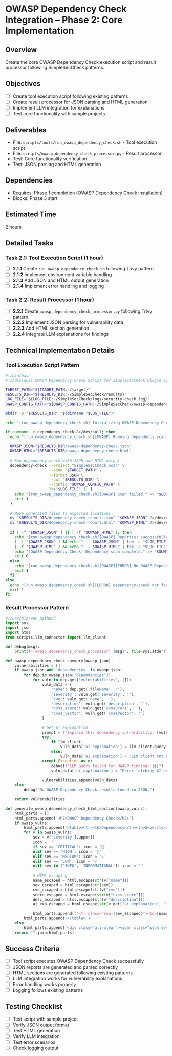 # OWASP Dependency Check Integration – Phase 2: Core Implementation

## Overview
Create the core OWASP Dependency Check execution script and result processor following SimpleSecCheck patterns.

## Objectives
- [ ] Create tool execution script following existing patterns
- [ ] Create result processor for JSON parsing and HTML generation
- [ ] Implement LLM integration for explanations
- [ ] Test core functionality with sample projects

## Deliverables
- File: `scripts/tools/run_owasp_dependency_check.sh` - Tool execution script
- File: `scripts/owasp_dependency_check_processor.py` - Result processor
- Test: Core functionality verification
- Test: JSON parsing and HTML generation

## Dependencies
- Requires: Phase 1 completion (OWASP Dependency Check installation)
- Blocks: Phase 3 start

## Estimated Time
2 hours

## Detailed Tasks

### Task 2.1: Tool Execution Script (1 hour)
- [ ] **2.1.1** Create `run_owasp_dependency_check.sh` following Trivy pattern
- [ ] **2.1.2** Implement environment variable handling
- [ ] **2.1.3** Add JSON and HTML output generation
- [ ] **2.1.4** Implement error handling and logging

### Task 2.2: Result Processor (1 hour)
- [ ] **2.2.1** Create `owasp_dependency_check_processor.py` following Trivy pattern
- [ ] **2.2.2** Implement JSON parsing for vulnerability data
- [ ] **2.2.3** Add HTML section generation
- [ ] **2.2.4** Integrate LLM explanations for findings

## Technical Implementation Details

### Tool Execution Script Pattern
```bash
#!/bin/bash
# Individual OWASP Dependency Check Script for SimpleSecCheck Plugin System

TARGET_PATH="${TARGET_PATH:-/target}"
RESULTS_DIR="${RESULTS_DIR:-/SimpleSecCheck/results}"
LOG_FILE="${LOG_FILE:-/SimpleSecCheck/logs/security-check.log}"
OWASP_CONFIG_PATH="${OWASP_CONFIG_PATH:-/SimpleSecCheck/owasp-dependency-check/config.yaml}"

mkdir -p "$RESULTS_DIR" "$(dirname "$LOG_FILE")"

echo "[run_owasp_dependency_check.sh] Initializing OWASP Dependency Check scan..." | tee -a "$LOG_FILE"

if command -v dependency-check &>/dev/null; then
  echo "[run_owasp_dependency_check.sh][OWASP] Running dependency scan on $TARGET_PATH..." | tee -a "$LOG_FILE"
  
  OWASP_JSON="$RESULTS_DIR/owasp-dependency-check.json"
  OWASP_HTML="$RESULTS_DIR/owasp-dependency-check.html"
  
  # Run dependency check with JSON and HTML output
  dependency-check --project "SimpleSecCheck Scan" \
                   --scan "$TARGET_PATH" \
                   --format JSON \
                   --out "$RESULTS_DIR" \
                   --config "$OWASP_CONFIG_PATH" \
                   2>>"$LOG_FILE" || {
    echo "[run_owasp_dependency_check.sh][OWASP] Scan failed." >> "$LOG_FILE"
    exit 1
  }
  
  # Move generated files to expected locations
  mv "$RESULTS_DIR/dependency-check-report.json" "$OWASP_JSON" 2>/dev/null || true
  mv "$RESULTS_DIR/dependency-check-report.html" "$OWASP_HTML" 2>/dev/null || true
  
  if [ -f "$OWASP_JSON" ] || [ -f "$OWASP_HTML" ]; then
    echo "[run_owasp_dependency_check.sh][OWASP] Report(s) successfully generated:" | tee -a "$LOG_FILE"
    [ -f "$OWASP_JSON" ] && echo "  - $OWASP_JSON" | tee -a "$LOG_FILE"
    [ -f "$OWASP_HTML" ] && echo "  - $OWASP_HTML" | tee -a "$LOG_FILE"
    echo "[OWASP Dependency Check] Dependency scan complete." >> "$SUMMARY_TXT"
    exit 0
  else
    echo "[run_owasp_dependency_check.sh][OWASP][ERROR] No OWASP Dependency Check report was generated!" | tee -a "$LOG_FILE"
    exit 1
  fi
else
  echo "[run_owasp_dependency_check.sh][ERROR] dependency-check not found, skipping dependency scan." | tee -a "$LOG_FILE"
  exit 1
fi
```

### Result Processor Pattern
```python
#!/usr/bin/env python3
import sys
import json
import html
from scripts.llm_connector import llm_client

def debug(msg):
    print(f"[owasp_dependency_check_processor] {msg}", file=sys.stderr)

def owasp_dependency_check_summary(owasp_json):
    vulnerabilities = []
    if owasp_json and 'dependencies' in owasp_json:
        for dep in owasp_json['dependencies']:
            for vuln in dep.get('vulnerabilities', []):
                vuln_data = {
                    'name': dep.get('fileName', ''),
                    'severity': vuln.get('severity', ''),
                    'cve': vuln.get('name', ''),
                    'description': vuln.get('description', ''),
                    'cvss_score': vuln.get('cvssScore', ''),
                    'cvss_vector': vuln.get('cvssVector', '')
                }
                
                # Get AI explanation
                prompt = f"Explain this dependency vulnerability: {vuln_data['description']} in {vuln_data['name']} with CVSS score {vuln_data['cvss_score']}"
                try:
                    if llm_client:
                        vuln_data['ai_explanation'] = llm_client.query(prompt)
                    else:
                        vuln_data['ai_explanation'] = "LLM client not available."
                except Exception as e:
                    debug(f"LLM query failed for OWASP finding: {e}")
                    vuln_data['ai_explanation'] = "Error fetching AI explanation."
                
                vulnerabilities.append(vuln_data)
    else:
        debug("No OWASP Dependency Check results found in JSON.")
    
    return vulnerabilities

def generate_owasp_dependency_check_html_section(owasp_vulns):
    html_parts = []
    html_parts.append('<h2>OWASP Dependency Check</h2>')
    if owasp_vulns:
        html_parts.append('<table><tr><th>Dependency</th><th>Severity</th><th>CVE</th><th>CVSS Score</th><th>Description</th><th>AI Explanation</th></tr>')
        for v in owasp_vulns:
            sev = v['severity'].upper()
            icon = ''
            if sev == 'CRITICAL': icon = '🚨'
            elif sev == 'HIGH': icon = '🚨'
            elif sev == 'MEDIUM': icon = '⚠️'
            elif sev == 'LOW': icon = 'ℹ️'
            elif sev in ('INFO', 'INFORMATIONAL'): icon = 'ℹ️'
            
            # HTML escaping
            name_escaped = html.escape(str(v["name"]))
            sev_escaped = html.escape(str(sev))
            cve_escaped = html.escape(str(v["cve"]))
            score_escaped = html.escape(str(v["cvss_score"]))
            desc_escaped = html.escape(str(v["description"]))
            ai_exp_escaped = html.escape(str(v.get("ai_explanation", "")))

            html_parts.append(f'<tr class="row-{sev_escaped}"><td>{name_escaped}</td><td class="severity-{sev_escaped}">{icon} {sev_escaped}</td><td>{cve_escaped}</td><td>{score_escaped}</td><td>{desc_escaped}</td><td>{ai_exp_escaped}</td></tr>')
        html_parts.append('</table>')
    else:
        html_parts.append('<div class="all-clear"><span class="icon sev-PASSED">✅</span> All clear! No dependency vulnerabilities found.</div>')
    return "".join(html_parts)
```

## Success Criteria
- [ ] Tool script executes OWASP Dependency Check successfully
- [ ] JSON reports are generated and parsed correctly
- [ ] HTML sections are generated following existing patterns
- [ ] LLM integration works for vulnerability explanations
- [ ] Error handling works properly
- [ ] Logging follows existing patterns

## Testing Checklist
- [ ] Test script with sample project
- [ ] Verify JSON output format
- [ ] Test HTML generation
- [ ] Verify LLM integration
- [ ] Test error scenarios
- [ ] Check logging output
